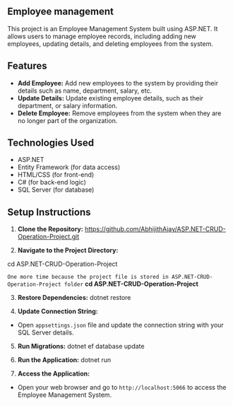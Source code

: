 ## Employee management 

This project is an Employee Management System built using ASP.NET. It allows users to manage employee records, including adding new employees, updating details, and deleting employees from the system.

## Features

- **Add Employee:** Add new employees to the system by providing their details such as name, department, salary, etc.
- **Update Details:** Update existing employee details, such as their department, or salary information.
- **Delete Employee:** Remove employees from the system when they are no longer part of the organization.

## Technologies Used

- ASP.NET
- Entity Framework (for data access)
- HTML/CSS (for front-end)
- C# (for back-end logic)
- SQL Server (for database)

## Setup Instructions

1. **Clone the Repository:**
https://github.com/AbhijithAjay/ASP.NET-CRUD-Operation-Project.git

2. **Navigate to the Project Directory:**

cd ASP.NET-CRUD-Operation-Project

`One more time because the project file is stored in ASP.NET-CRUD-Operation-Project folder`
**cd ASP.NET-CRUD-Operation-Project**

3. **Restore Dependencies:**
dotnet restore

4. **Update Connection String:**
- Open `appsettings.json` file and update the connection string with your SQL Server details.

5. **Run Migrations:**
dotnet ef database update

6. **Run the Application:**
dotnet run

7. **Access the Application:**
- Open your web browser and go to `http://localhost:5066` to access the Employee Management System.